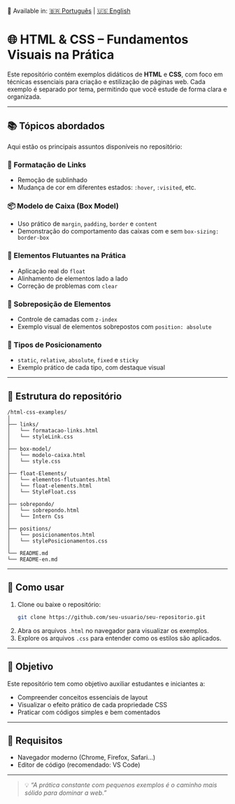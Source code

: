 🔄 Available in: [🇧🇷 Português](README.md) | [🇺🇸 English](README-en.md)


# 🌐 HTML & CSS – Fundamentos Visuais na Prática

Este repositório contém exemplos didáticos de **HTML** e **CSS**, com foco em técnicas essenciais para criação e estilização de páginas web. Cada exemplo é separado por tema, permitindo que você estude de forma clara e organizada.

---

## 📚 Tópicos abordados

Aqui estão os principais assuntos disponíveis no repositório:

### 🔗 Formatação de Links
- Remoção de sublinhado
- Mudança de cor em diferentes estados: `:hover`, `:visited`, etc.

### 📦 Modelo de Caixa (Box Model)
- Uso prático de `margin`, `padding`, `border` e `content`
- Demonstração do comportamento das caixas com e sem `box-sizing: border-box`

### 🧱 Elementos Flutuantes na Prática
- Aplicação real do `float`
- Alinhamento de elementos lado a lado
- Correção de problemas com `clear`

### 🧩 Sobreposição de Elementos
- Controle de camadas com `z-index`
- Exemplo visual de elementos sobrepostos com `position: absolute`

### 📍 Tipos de Posicionamento
- `static`, `relative`, `absolute`, `fixed` e `sticky`
- Exemplo prático de cada tipo, com destaque visual

---

## 📁 Estrutura do repositório

```
/html-css-examples/
│
├── links/
│   └── formatacao-links.html
│   └── styleLink.css
│
├── box-model/
│   └── modelo-caixa.html
│   └── style.css
│
├── float-Elements/
│   └── elementos-flutuantes.html
│   └── float-elements.html
│   └── StyleFloat.css
│
├── sobrepondo/
│   └── sobrepondo.html
│   └── Intern Css
│
├── positions/
│   └── posicionamentos.html
│   └── stylePosicionamentos.css
│
└── README.md
└── README-en.md
```

---

## 🚀 Como usar

1. Clone ou baixe o repositório:
   ```bash
   git clone https://github.com/seu-usuario/seu-repositorio.git
   ```
2. Abra os arquivos `.html` no navegador para visualizar os exemplos.
3. Explore os arquivos `.css` para entender como os estilos são aplicados.

---

## 🎯 Objetivo

Este repositório tem como objetivo auxiliar estudantes e iniciantes a:

- Compreender conceitos essenciais de layout
- Visualizar o efeito prático de cada propriedade CSS
- Praticar com códigos simples e bem comentados

---

## 🧠 Requisitos

- Navegador moderno (Chrome, Firefox, Safari...)
- Editor de código (recomendado: VS Code)


---

> 💡 *“A prática constante com pequenos exemplos é o caminho mais sólido para dominar a web.”*
